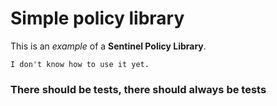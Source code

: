 # Simple policy library

This is an *example* of a **Sentinel Policy Library**.

```
I don't know how to use it yet.
```

### There should be tests, there should always be tests
